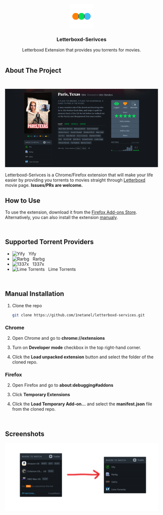 <br />
<p align="center">
  <a href="https://github.com/1netanel/letterboxd-services.git">
    <img src="icon.svg" alt="Logo" width="80" height="80">
  </a>  
  
  <h3 align="center">Letterboxd-Serivces</h3>

  <p align="center">
    Letterboxd Extension that provides you torrents for movies.
    <br/>
    <br/>

## About The Project

<br />

![full page](screenshots/screenshot.png)
<br/>

Letterboxd-Serivces is a Chrome/Firefox extension that will make your life easier by providing you torrents to movies
straight through [Letterboxd](https://letterboxd.com/) movie page.
**Issues/PRs are welcome.**

## How to Use

<!-- To use the extension, download it from the [Chrome Web Store]() or [Firefox Add-ons Store](https://addons.mozilla.org/he/firefox/addon/letterboxd-services/).<br/> -->

To use the extension, download it from the [Firefox Add-ons Store]().<br/>
Alternatively, you can also install the extension [manualy](#manual-installation).

<br/>

## Supported Torrent Providers

- ![Yify](https://yts.mx/assets/images/website/favicon.ico) &nbsp; Yify
- ![Rarbg](https://rarbg.to/favicon.ico) &nbsp; Rarbg
- ![1337x](https://1337xto.to/images/favicon.ico) &nbsp; 1337x
- ![Lime Torrents](https://limetorrents.cyou/favicon.ico) &nbsp; Lime Torrents

<br/>

## Manual Installation

1. Clone the repo
   ```sh
   git clone https://github.com/1netanel/letterboxd-services.git
   ```

### Chrome

2. Open Chrome and go to **chrome://extensions**

3. Turn on **Developer mode** checkbox in the top right-hand corner.

4. Click the **Load unpacked extension** button and select the folder of the cloned repo.

### Firefox

2. Open Firefox and go to **about:debugging#addons**

3. Click **Temporary Extensions**

4. Click the **Load Temporary Add-on…** and select the **manifest.json** file from the cloned repo.

<br/>

## Screenshots

![example](screenshots/screenshot2.png)
